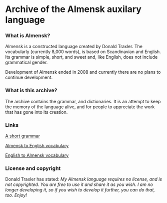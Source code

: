 # Archive of the Almensk auxilary language 

### What is Almensk? 

Almensk is a constructed language created by Donald Traxler. The vocabularly (currently 8,000 words), is based on Scandinavian and English. Its grammar is simple, short, and sweet and, like English, does not include grammatical gender.

Development of Almensk ended in 2008 and currently there are no plans to continue development. 

### What is this archive? 

The archive contains the grammar, and dictionaries. It is an attempt to keep the memory of the language alive, and for people to appreciate the work that has gone into its creation. 

### Links

[A short grammar](/SHORT-ALMENSK-GRAMMAR.txt)

[Almensk to English vocabulary](Alm-Eng.txt)

[English to Almensk vocabulary](eng-Alm.txt)

### License and copyright

Donald Traxler has stated: *My Almensk language requires no license, and is not copyrighted. You are free to use it and share it as you wish. I am no longer developing it, so if you wish to develop it further, you can do that, too. Enjoy!*